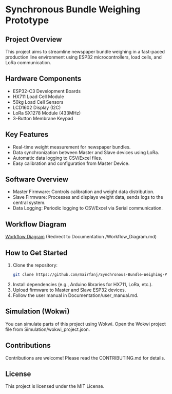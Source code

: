 # **Synchronous Bundle Weighing Prototype**

## Project Overview  
This project aims to streamline newspaper bundle weighing in a fast-paced production line environment using ESP32 microcontrollers, load cells, and LoRa communication.  

## Hardware Components  
- ESP32-C3 Development Boards  
- HX711 Load Cell Module  
- 50kg Load Cell Sensors  
- LCD1602 Display (I2C)  
- LoRa SX1278 Module (433MHz)  
- 3-Button Membrane Keypad  

## Key Features  
- Real-time weight measurement for newspaper bundles.  
- Data synchronization between Master and Slave devices using LoRa.  
- Automatic data logging to CSV/Excel files.  
- Easy calibration and configuration from Master Device.  

## Software Overview  
- Master Firmware: Controls calibration and weight data distribution.  
- Slave Firmware: Processes and displays weight data, sends logs to the central system.  
- Data Logging: Periodic logging to CSV/Excel via Serial communication.

## Workflow Diagram  
[Workflow Diagram](https://github.com/mairfanj/Synchronous-Bundle-Weighing-Prototype/blob/main/Documentation/Workflow_Diagram.md) (Redirect to Documentation
/Workflow_Diagram.md)

## How to Get Started  
1. Clone the repository:  
   ```bash
   git clone https://github.com/mairfanj/Synchronous-Bundle-Weighing-Prototype.git
2. Install dependencies (e.g., Arduino libraries for HX711, LoRa, etc.).
3. Upload firmware to Master and Slave ESP32 devices.
4. Follow the user manual in Documentation/user_manual.md.

## Simulation (Wokwi)
You can simulate parts of this project using Wokwi.
Open the Wokwi project file from Simulation/wokwi_project.json.

## Contributions
Contributions are welcome! Please read the CONTRIBUTING.md for details.

## License
This project is licensed under the MIT License.
